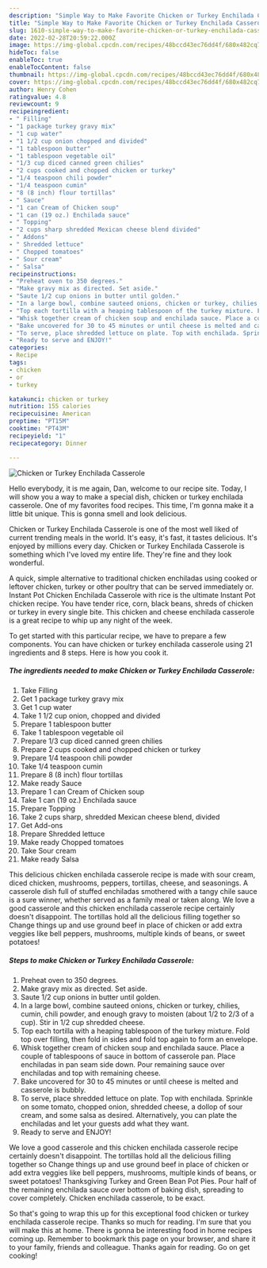 ```yaml
---
description: "Simple Way to Make Favorite Chicken or Turkey Enchilada Casserole"
title: "Simple Way to Make Favorite Chicken or Turkey Enchilada Casserole"
slug: 1610-simple-way-to-make-favorite-chicken-or-turkey-enchilada-casserole
date: 2022-02-28T20:59:22.000Z
image: https://img-global.cpcdn.com/recipes/48bccd43ec76dd4f/680x482cq70/chicken-or-turkey-enchilada-casserole-recipe-main-photo.jpg
hideToc: false
enableToc: true
enableTocContent: false
thumbnail: https://img-global.cpcdn.com/recipes/48bccd43ec76dd4f/680x482cq70/chicken-or-turkey-enchilada-casserole-recipe-main-photo.jpg
cover: https://img-global.cpcdn.com/recipes/48bccd43ec76dd4f/680x482cq70/chicken-or-turkey-enchilada-casserole-recipe-main-photo.jpg
author: Henry Cohen
ratingvalue: 4.8
reviewcount: 9
recipeingredient:
- " Filling"
- "1 package turkey gravy mix"
- "1 cup water"
- "1 1/2 cup onion chopped and divided"
- "1 tablespoon butter"
- "1 tablespoon vegetable oil"
- "1/3 cup diced canned green chilies"
- "2 cups cooked and chopped chicken or turkey"
- "1/4 teaspoon chili powder"
- "1/4 teaspoon cumin"
- "8 (8 inch) flour tortillas"
- " Sauce"
- "1 can Cream of Chicken soup"
- "1 can (19 oz.) Enchilada sauce"
- " Topping"
- "2 cups sharp shredded Mexican cheese blend divided"
- " Addons"
- " Shredded lettuce"
- " Chopped tomatoes"
- " Sour cream"
- " Salsa"
recipeinstructions:
- "Preheat oven to 350 degrees."
- "Make gravy mix as directed. Set aside."
- "Saute 1/2 cup onions in butter until golden."
- "In a large bowl, combine sauteed onions, chicken or turkey, chilies, cumin, chili powder, and enough gravy to moisten (about 1/2 to 2/3 of a cup). Stir in 1/2 cup shredded cheese."
- "Top each tortilla with a heaping tablespoon of the turkey mixture. Fold top over filling, then fold in sides and fold top again to form an envelope."
- "Whisk together cream of chicken soup and enchilada sauce. Place a couple of tablespoons of sauce in bottom of casserole pan. Place enchiladas in pan seam side down. Pour remaining sauce over enchiladas and top with remaining cheese."
- "Bake uncovered for 30 to 45 minutes or until cheese is melted and casserole is bubbly."
- "To serve, place shredded lettuce on plate. Top with enchilada. Sprinkle on some tomato, chopped onion, shredded cheese, a dollop of sour cream, and some salsa as desired. Alternatively, you can plate the enchiladas and let your guests add what they want."
- "Ready to serve and ENJOY!"
categories:
- Recipe
tags:
- chicken
- or
- turkey

katakunci: chicken or turkey 
nutrition: 155 calories
recipecuisine: American
preptime: "PT15M"
cooktime: "PT43M"
recipeyield: "1"
recipecategory: Dinner

---
```



![Chicken or Turkey Enchilada Casserole](https://img-global.cpcdn.com/recipes/48bccd43ec76dd4f/680x482cq70/chicken-or-turkey-enchilada-casserole-recipe-main-photo.jpg)

Hello everybody, it is me again, Dan, welcome to our recipe site. Today, I will show you a way to make a special dish, chicken or turkey enchilada casserole. One of my favorites food recipes. This time, I'm gonna make it a little bit unique. This is gonna smell and look delicious.

Chicken or Turkey Enchilada Casserole is one of the most well liked of current trending meals in the world. It's easy, it's fast, it tastes delicious. It's enjoyed by millions every day. Chicken or Turkey Enchilada Casserole is something which I've loved my entire life. They're fine and they look wonderful.

A quick, simple alternative to traditional chicken enchiladas using cooked or leftover chicken, turkey or other poultry that can be served immediately or. Instant Pot Chicken Enchilada Casserole with rice is the ultimate Instant Pot chicken recipe. You have tender rice, corn, black beans, shreds of chicken or turkey in every single bite. This chicken and cheese enchilada casserole is a great recipe to whip up any night of the week.


To get started with this particular recipe, we have to prepare a few components. You can have chicken or turkey enchilada casserole using 21 ingredients and 8 steps. Here is how you cook it.

<!--inarticleads1-->

##### The ingredients needed to make Chicken or Turkey Enchilada Casserole:

1. Take  Filling
1. Get 1 package turkey gravy mix
1. Get 1 cup water
1. Take 1 1/2 cup onion, chopped and divided
1. Prepare 1 tablespoon butter
1. Take 1 tablespoon vegetable oil
1. Prepare 1/3 cup diced canned green chilies
1. Prepare 2 cups cooked and chopped chicken or turkey
1. Prepare 1/4 teaspoon chili powder
1. Take 1/4 teaspoon cumin
1. Prepare 8 (8 inch) flour tortillas
1. Make ready  Sauce
1. Prepare 1 can Cream of Chicken soup
1. Take 1 can (19 oz.) Enchilada sauce
1. Prepare  Topping
1. Take 2 cups sharp, shredded Mexican cheese blend, divided
1. Get  Add-ons
1. Prepare  Shredded lettuce
1. Make ready  Chopped tomatoes
1. Take  Sour cream
1. Make ready  Salsa


This delicious chicken enchilada casserole recipe is made with sour cream, diced chicken, mushrooms, peppers, tortillas, cheese, and seasonings. A casserole dish full of stuffed enchiladas smothered with a tangy chile sauce is a sure winner, whether served as a family meal or taken along. We love a good casserole﻿ and this chicken enchilada casserole recipe certainly doesn&#39;t disappoint. The tortillas hold all the delicious filling together so Change things up and use ground beef in place of chicken or add extra veggies like bell peppers, mushrooms, multiple kinds of beans, or sweet potatoes! 

<!--inarticleads2-->

##### Steps to make Chicken or Turkey Enchilada Casserole:

1. Preheat oven to 350 degrees.
1. Make gravy mix as directed. Set aside.
1. Saute 1/2 cup onions in butter until golden.
1. In a large bowl, combine sauteed onions, chicken or turkey, chilies, cumin, chili powder, and enough gravy to moisten (about 1/2 to 2/3 of a cup). Stir in 1/2 cup shredded cheese.
1. Top each tortilla with a heaping tablespoon of the turkey mixture. Fold top over filling, then fold in sides and fold top again to form an envelope.
1. Whisk together cream of chicken soup and enchilada sauce. Place a couple of tablespoons of sauce in bottom of casserole pan. Place enchiladas in pan seam side down. Pour remaining sauce over enchiladas and top with remaining cheese.
1. Bake uncovered for 30 to 45 minutes or until cheese is melted and casserole is bubbly.
1. To serve, place shredded lettuce on plate. Top with enchilada. Sprinkle on some tomato, chopped onion, shredded cheese, a dollop of sour cream, and some salsa as desired. Alternatively, you can plate the enchiladas and let your guests add what they want.
1. Ready to serve and ENJOY!

We love a good casserole﻿ and this chicken enchilada casserole recipe certainly doesn&#39;t disappoint. The tortillas hold all the delicious filling together so Change things up and use ground beef in place of chicken or add extra veggies like bell peppers, mushrooms, multiple kinds of beans, or sweet potatoes! Thanksgiving Turkey and Green Bean Pot Pies. Pour half of the remaining enchilada sauce over bottom of baking dish, spreading to cover completely. Chicken enchilada casserole, to be exact. 

So that's going to wrap this up for this exceptional food chicken or turkey enchilada casserole recipe. Thanks so much for reading. I'm sure that you will make this at home. There is gonna be interesting food in home recipes coming up. Remember to bookmark this page on your browser, and share it to your family, friends and colleague. Thanks again for reading. Go on get cooking!
